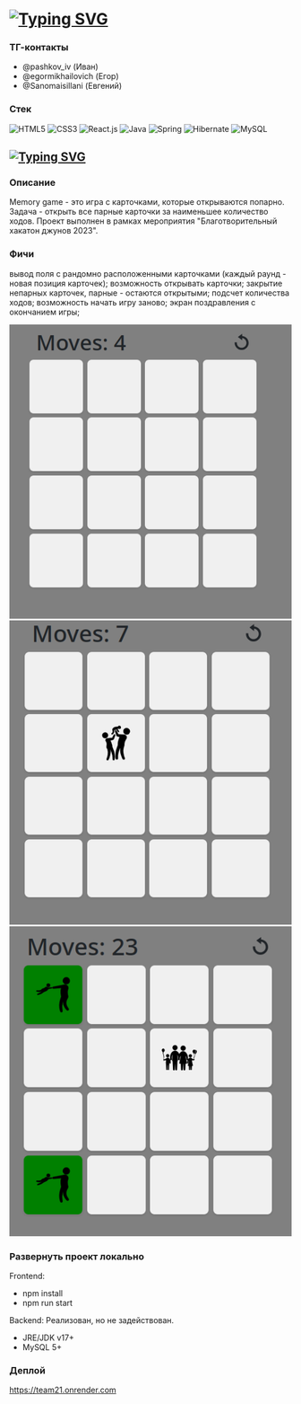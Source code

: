 # [![Typing SVG](https://readme-typing-svg.demolab.com?font=Fira+Code&weight=500&size=50&duration=3800&pause=1000&color=FF0000&center=true&vCenter=true&random=false&width=950&height=80&lines=Team+21)](https://git.io/typing-svg)

### ТГ-контакты
- @pashkov_iv (Иван)
- @egormikhailovich (Егор)
- @Sanomaisillani (Евгений)

### Стек
![HTML5](https://img.shields.io/badge/-HTML5-%23E44D27?style=flat-square&logo=html5&logoColor=ffffff)
![CSS3](https://img.shields.io/badge/-CSS3-%231572B6?style=flat-square&logo=css3)
![React.js](https://img.shields.io/badge/-React.js-%23282C34?style=flat-square&logo=react)
![Java](https://img.shields.io/badge/Java-ED8B00?style=flat-square&logo=openjdk&logoColor=white)
![Spring](https://img.shields.io/badge/Spring-6DB33F?style=flat-square&logo=spring&logoColor=white)
![Hibernate](https://img.shields.io/badge/Hibernate-59666C?style=flat-square&logo=Hibernate&logoColor=white)
![MySQL](https://img.shields.io/badge/MySQL-00000F?style=flat-square&logo=mysql&logoColor=white)

## [![Typing SVG](https://readme-typing-svg.demolab.com?font=Fira+Code&size=40&duration=3800&pause=1000&color=FF0000&center=true&vCenter=true&random=false&width=950&height=80&lines=Memory+Game+project)](https://git.io/typing-svg)

### Описание
Memory game - это игра с карточками, которые открываются попарно.
Задача - открыть все парные карточки за наименьшее количество ходов.
Проект выполнен в рамках мероприятия "Благотворительный хакатон джунов 2023".

### Фичи
вывод поля с рандомно расположенными карточками (каждый раунд - новая позиция карточек);
возможность открывать карточки;
закрытие непарных карточек, парные - остаются открытыми;
подсчет количества ходов;
возможность начать игру заново;
экран поздравления с окончанием игры;


<img src="/java-back/01.png" alt="screen" title="01">

<img src="/java-back/02.png" alt="screen" title="02">

<img src="/java-back/03.png" alt="screen" title="03">


### Развернуть проект локально
Frontend:
- npm install
- npm run start

Backend:
Реализован, но не задействован.
- JRE/JDK v17+
- MySQL 5+


### Деплой
https://team21.onrender.com

